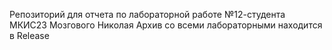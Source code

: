 Репозиторий для отчета по лабораторной работе №12-студента МКИС23 Мозгового Николая
Архив со всеми лабораторными находится в Release
